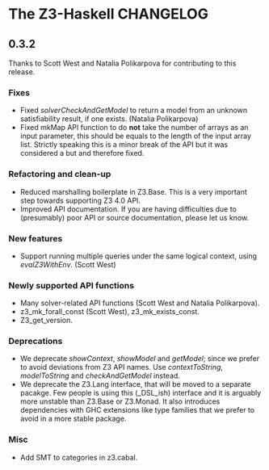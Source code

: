
# The Z3-Haskell CHANGELOG

## 0.3.2

Thanks to Scott West and Natalia Polikarpova for contributing to this release.

### Fixes

* Fixed _solverCheckAndGetModel_ to return a model from an unknown satisfiability result, if one exists. (Natalia Polikarpova)
* Fixed mkMap API function to do **not** take the number of arrays as an input parameter, this should be equals to the length of the input array list.
  Strictly speaking this is a minor break of the API but it was considered a but and therefore fixed.

### Refactoring and clean-up

* Reduced marshalling boilerplate in Z3.Base.
  This is a very important step towards supporting Z3 4.0 API.
* Improved API documentation.
  If you are having difficulties due to (presumably) poor API or source documentation, please let us know.

### New features

* Support running multiple queries under the same logical context, using _evalZ3WithEnv_. (Scott West)

### Newly supported API functions

* Many solver-related API functions (Scott West and Natalia Polikarpova).
* z3_mk_forall_const (Scott West), z3_mk_exists_const.
* Z3_get_version.

### Deprecations

* We deprecate _showContext_, _showModel_ and _getModel_; since we prefer to avoid deviations from Z3 API names. 
  Use _contextToString_, _modelToString_ and _checkAndGetModel_ instead.
* We deprecate the Z3.Lang interface, that will be moved to a separate pacakge.
  Few people is using this (_DSL_ish) interface and it is arguably more unstable than Z3.Base or Z3.Monad. 
  It also introduces dependencies with GHC extensions like type families that we prefer to avoid in a more stable package.

### Misc

* Add SMT to categories in z3.cabal.
